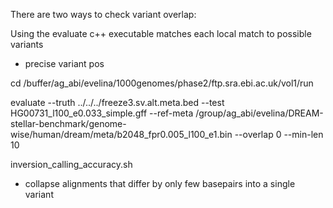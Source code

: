 There are two ways to check variant overlap:

Using the evaluate c++ executable matches each local match to possible variants
+ precise variant pos

cd /buffer/ag_abi/evelina/1000genomes/phase2/ftp.sra.ebi.ac.uk/vol1/run

evaluate --truth ../../../freeze3.sv.alt.meta.bed --test HG00731_l100_e0.033_simple.gff --ref-meta /group/ag_abi/evelina/DREAM-stellar-benchmark/genome-wise/human/dream/meta/b2048_fpr0.005_l100_e1.bin --overlap 0 --min-len 10

inversion_calling_accuracy.sh 
+ collapse alignments that differ by only few basepairs into a single variant
